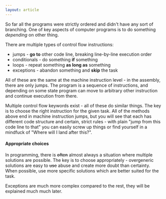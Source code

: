 ```yaml
---
layout: article
---
```


So far all the programs were strictly ordered and didn't have any sort of branching. One of key aspects of computer programs is to do something *depending* on other thing.

There are multiple types of control flow instructions:

- jumps - **go to** other code line, breaking line-by-line execution order
- conditionals - do something **if** something
- loops - repeat something **as long as** something
- exceptions - abandon something and **skip** the task

All of these are the same at the machine instruction level - in the assembly, there are only jumps. The program is a sequence of instructions, and depending on some state program can move to arbitrary other instruction and continue execution from there.

Multiple control flow keywords exist - all of these do similar things. The key is to choose the right instruction for the given task. All of the methods above end in machine instruction jumps, but you will see that each has different code structure and certain, strict rules - with plain "jump from this code line to that" you can easily screw up things or find yourself in a mindfuck of "Where will I land after this?".

<div class="note pro-tip">
<h4>Appropriate choices</h4>
In programming, there is <s>often</s> almost always a situation where multiple solutions are possible. The key is to choose appropriately - overgeneric solutions are easy to <s>use</s> abuse and create more doubt than certainty. When possible, use more specific solutions which are better suited for the task.
</div>

Exceptions are much more complex compared to the rest, they will be explained much much later.
